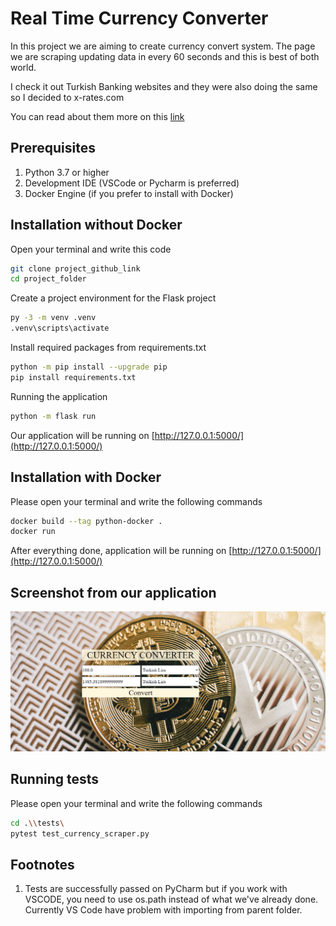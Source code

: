 # Real Time Currency Converter

In this project we are aiming to create currency convert system.
The page we are scraping updating data in every 60 seconds and this is best of both world.

I check it out Turkish Banking websites and they were also doing the same so I decided to x-rates.com

You can read about them more on this [link](https://www.x-rates.com/)

## Prerequisites

1. Python 3.7 or higher
2. Development IDE (VSCode or Pycharm is preferred)
3. Docker Engine (if you prefer to install with Docker)

## Installation without Docker

Open your terminal and write this code
```bash
git clone project_github_link
cd project_folder
```
Create a project environment for the Flask project
```bash
py -3 -m venv .venv
.venv\scripts\activate
```
Install required packages from requirements.txt
```bash
python -m pip install --upgrade pip
pip install requirements.txt
```
Running the application
```bash
python -m flask run
```
Our application will be running on [http://127.0.0.1:5000/](http://127.0.0.1:5000/)

## Installation with Docker

Please open your terminal and write the following commands
```bash
docker build --tag python-docker .
docker run
```
After everything done, application will be running on [http://127.0.0.1:5000/](http://127.0.0.1:5000/)



## Screenshot from our application
![Currency Converter](docs/application_screenshot.PNG)

## Running tests

Please open your terminal and write the following commands
```bash
cd .\\tests\
pytest test_currency_scraper.py
```

## Footnotes

1. Tests are successfully passed on PyCharm but if you work with VSCODE, you need to use os.path instead of what we've already done. Currently VS Code have problem with importing from parent folder.
